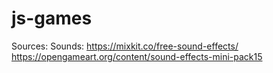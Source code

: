# js-games




Sources:
Sounds: 
https://mixkit.co/free-sound-effects/
https://opengameart.org/content/sound-effects-mini-pack15